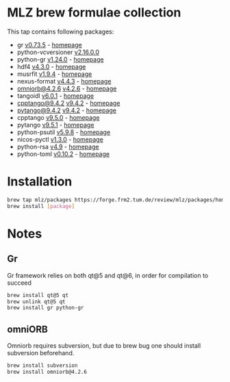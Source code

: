 # MLZ brew formulae collection
This tap contains following packages:
 - gr [v0.73.5](https://github.com/sciapp/gr) - [homepage](https://gr-framework.org)
 - python-vcversioner [v2.16.0.0](https://github.com/habnabit/vcversioner)
 - python-gr [v1.24.0](https://github.com/sciapp/python-gr) - [homepage](https://gr-framework.org)
 - hdf4 [v4.3.0](https://github.com/HDFGroup/hdf4) - [homepage](https://www.hdfgroup.org/solutions/hdf4)
 - musrfit [v1.9.4](https://bitbucket.org/muonspin/musrfit/src/root6/) - [homepage](http://lmu.web.psi.ch/musrfit/user/html/index.html)
 - nexus-format [v4.4.3](https://github.com/nexusformat/code) - [homepage](https://www.nexusformat.org)
 - omniorb@4.2.6 [v4.2.6](https://sourceforge.net/p/omniorb/svn/HEAD/tree/) - [homepage](https://sourceforge.net/projects/omniorb)
 - tangoidl [v6.0.1](https://gitlab.com/tango-controls/tango-idl) - [homepage](https://www.tango-controls.org)
 - cpptango@9.4.2 [v9.4.2](https://gitlab.com/tango-controls/cppTango) - [homepage](https://www.tango-controls.org)
 - pytango@9.4.2 [v9.4.2](https://gitlab.com/tango-controls/pytango) - [homepage](https://www.tango-controls.org)
 - cpptango [v9.5.0](https://gitlab.com/tango-controls/cppTango) - [homepage](https://www.tango-controls.org)
 - pytango [v9.5.1](https://gitlab.com/tango-controls/pytango) - [homepage](https://www.tango-controls.org)
 - python-psutil [v5.9.8](https://github.com/giampaolo/psutil) - [homepage](https://github.com/giampaolo/psutil)
 - nicos-pyctl [v1.3.0](https://github.com/mlz-ictrl/nicos-pyctl) - [homepage](https://github.com/mlz-ictrl/nicos-pyctl)
 - python-rsa [v4.9](https://github.com/sybrenstuvel/python-rsa) - [homepage](https://stuvel.eu/rsa)
 - python-toml [v0.10.2](https://github.com/uiri/toml) - [homepage](https://github.com/uiri/toml)

# Installation
```bash
brew tap mlz/packages https://forge.frm2.tum.de/review/mlz/packages/homebrew
brew install [package]
```

# Notes

Gr
--
Gr framework relies on both qt@5 and qt@6, in order for compilation to succeed
```bash
brew install qt@5 qt
brew unlink qt@5 qt
brew install gr python-gr
```

omniORB
-------
Omniorb requires subversion, but due to brew bug one should install subversion
beforehand.
```bash
brew install subversion
brew install omniorb@4.2.6
```
